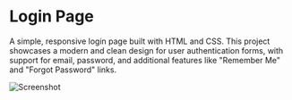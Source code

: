 # Login Page

A simple, responsive login page built with HTML and CSS. This project showcases a modern and clean design for user authentication forms, with support for email, password, and additional features like "Remember Me" and "Forgot Password" links.

![Screenshot](https://github.com/user-attachments/assets/3f6fbe48-de3e-43d7-9a9b-8e47fe8791dd)




